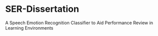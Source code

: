 # SER-Dissertation
A Speech Emotion Recognition Classifier to Aid Performance Review in Learning Environments
